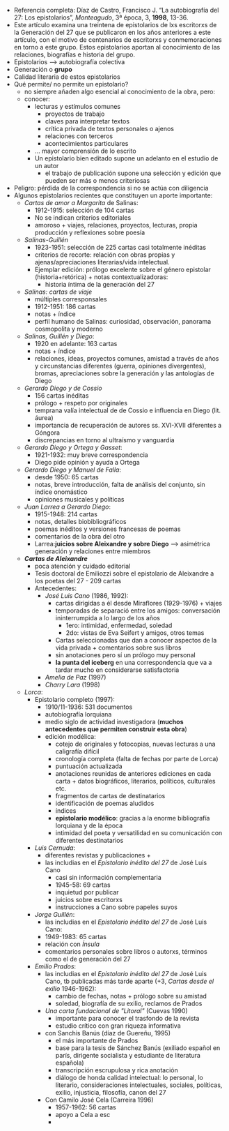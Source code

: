 - Referencia completa: Díaz de Castro, Francisco J. “La autobiografía del 27: Los epistolarios”, _Monteagudo_, 3ª época, 3, **1998**, 13-36.
- Este artículo examina una treintena de epistolarios de lxs escritorxs de la Generación del 27 que se publicaron en los años anteriores a este artículo, con el motivo de centenarios de escritorxs y conmemoraciones en torno a este grupo. Estos epistolarios aportan al conocimiento de las relaciones, biografías e historia del grupo.
- Epistolarios --> autobiografía colectiva
- Generación o **grupo**
- Calidad literaria de estos epistolarios
- Qué permite/ no permite un epistolario?
	- no siempre añaden algo esencial al conocimiento de la obra, pero:
	- conocer: 
		- lecturas y estímulos comunes
			- proyectos de trabajo
			- claves para interpretar textos
			- crítica privada de textos personales o ajenos
			- relaciones con terceros
			- acontecimientos particulares
		- ... mayor comprensión de lo escrito
		- Un epistolario bien editado supone un adelanto en el estudio de un autor
			- el trabajo de publicación supone una selección y edición que pueden ser más o menos criteriosas
- Peligro: pérdida de la correspondencia si no se actúa con diligencia
- Algunos epistolarios recientes que constituyen un aporte importante:
	- *Cartas de amor a Margarita* de Salinas: 
		- 1912-1915: selección de 104 cartas
		- No se indican criterios editoriales
		- amoroso + viajes, relaciones, proyectos, lecturas, propia producción y reflexiones sobre poesía
	- *Salinas-Guillén*
		- 1923-1951: selección de 225 cartas casi totalmente inéditas
		-  criterios de recorte: relación con obras propias y ajenas/apreciaciones literarias/vida intelectual. 
		-  Ejemplar edición: prólogo excelente sobre el género epistolar (historia+retórica) + notas contextualizadoras: 
			-  historia íntima de la generación del 27
	- *Salinas: cartas de viaje*
		- múltiples corresponsales
		- 1912-1951: 186 cartas
		- notas + índice 
		- perfil humano de Salinas: curiosidad, observación, panorama cosmopolita y moderno
	- *Salinas, Guillén y Diego*:
		- 1920 en adelante: 163 cartas
		- notas + índice
		- relaciones, ideas, proyectos comunes, amistad a través de años y circunstancias diferentes (guerra, opiniones divergentes), bromas, apreciaciones sobre la generación y las antologías de Diego
	- *Gerardo Diego y de Cossio*
		- 156 cartas inéditas
		- prólogo + respeto por originales
		- temprana valía intelectual de de Cossio e influencia en Diego (lit. áurea)
		- importancia de recuperación de autores ss. XVI-XVII diferentes a Góngora
		- discrepancias en torno al ultraísmo y vanguardia
	- *Gerardo Diego y Ortega y Gasset*:
		- 1921-1932: muy breve correspondencia
		- Diego pide opinión y ayuda a Ortega
	- *Gerardo Diego y Manuel de Falla*:
		- desde 1950: 65 cartas
		- notas, breve introducción, falta de análisis del conjunto, sin índice onomástico
		- opiniones musicales y políticas
	- *Juan Larrea a Gerardo Diego*:
		- 1915-1948: 214 cartas
		- notas, detalles biobibliográficos
		- poemas inéditos y versiones francesas de poemas
		- comentarios de la obra del otro
		- Larrea:**juicios sobre Aleixandre y sobre Diego** --> asimétrica generación y relaciones entre miembros
	- ***Cartas de Aleixandre***
		- poca atención y cuidado editorial
		- Tesis doctoral de Emiliozzi sobre el epistolario de Aleixandre a los poetas del 27
				- 209 cartas
		- Antecedentes:
			- *José Luis Cano* (1986, 1992): 
				- cartas dirigidas a él desde Miraflores (1929-1976) + viajes
				- temporadas de separació entre los amigos: conversación ininterrumpida a lo largo de los años
					- 1ero: intimidad, enfermedad, soledad
					- 2do: vistas de Eva Seifert y amigos, otros temas
				- Cartas seleccionadas que dan a conocer aspectos de la vida privada + comentarios sobre sus libros
				- sin anotaciones pero sí un prólogo muy personal
				- **la punta del iceberg** en una correspondencia que va a tardar mucho en considerarse satisfactoria
			- *Amelia de Paz* (1997)
			- *Charry Lara* (1998)
	- *Lorca*:
		- Epistolario completo (1997):
			- 1910/11-1936: 531 documentos 
			- autobiografía lorquiana
			- medio siglo de actividad investigadora (**muchos antecedentes que permiten construir esta obra**)
			- edición modélica:
				- cotejo de originales y fotocopias, nuevas lecturas a una caligrafía difícil
				- cronología completa (falta de fechas por parte de Lorca)
				- puntuación actualizada
				- anotaciones reunidas de anteriores ediciones en cada carta + datos biográficos, literarios, políticos, culturales etc.
				- fragmentos de cartas de destinatarios
				- identificación de poemas aludidos
				- índices
				- **epistolario modélico**: gracias a la enorme bibliografía lorquiana y de la época
				- intimidad del poeta y versatilidad en su comunicación con diferentes destinatarios
		- *Luis Cernuda*:
			- diferentes revistas y publicaciones + 
			- las includias en el *Epistolario inédito del 27* de José Luis Cano
				- casi sin información complementaria
				- 1945-58: 69 cartas
				- inquietud por publicar
				- juicios sobre escritorxs
				- instrucciones a Cano sobre papeles suyos
		- *Jorge Guillén*:
			- las includias en el *Epistolario inédito del 27* de José Luis Cano:
			- 1949-1983: 65 cartas
			- relación con *Ínsula*
			- comentarios personales sobre libros o autorxs, términos como el de generación del 27
		- *Emilio Prados*:
			- las includias en el *Epistolario inédito del 27* de José Luis Cano, tb publicadas más tarde aparte (+3, *Cartas desde el exilio* 1946-1962):
				- cambio de fechas, notas + prólogo sobre su amistad
				- soledad, biografía de su exilio, reclamos de Prados
			- *Una carta fundacional de "Litoral"* (Cuevas 1990)
				- importante para conocer el trasfondo de la revista
				- estudio crítico con gran riqueza informativa
			- con Sanchis Banús (díaz de Guereñu, 1995)
				- el más importante de Prados
				- base para la tesis de Sánchez Banús (exiliado español en parís, dirigente socialista y estudiante de literatura española)
				- transcripción escrupulosa y rica anotación
				- diálogo de honda calidad intelectual: lo personal, lo literario, consideraciones intelectuales, sociales, políticas, exilio, injusticia, filosofía, canon del 27
			- Con Camilo José Cela (Carreira 1996)
				- 1957-1962: 56 cartas
				- apoyo a Cela a esc
				- 
				